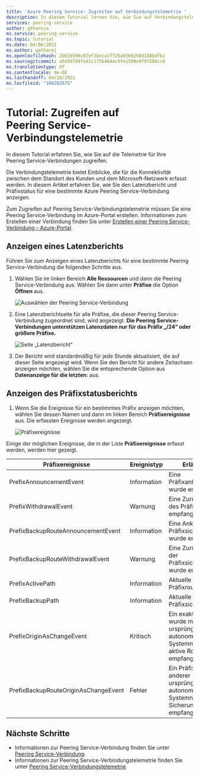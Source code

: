 ```yaml
---
title: 'Azure Peering Service: Zugreifen auf Verbindungstelemetrie '
description: In diesem Tutorial lernen Sie, wie Sie auf Verbindungstelemetrie zugreifen.
services: peering-service
author: gthareja
ms.service: peering-service
ms.topic: tutorial
ms.date: 04/06/2021
ms.author: gatharej
ms.openlocfilehash: 2b019596c87ef3beca1ff26a9366250d188bdfbc
ms.sourcegitcommit: a5dd9799fa93c175b4644c9fe1509e9f97506cc6
ms.translationtype: HT
ms.contentlocale: de-DE
ms.lasthandoff: 04/28/2021
ms.locfileid: "108202675"
---
```

# <a name="tutorial-accessing-peering-service-connection-telemetry"></a>Tutorial: Zugreifen auf Peering Service-Verbindungstelemetrie

 In diesem Tutorial erfahren Sie, wie Sie auf die Telemetrie für Ihre Peering Service-Verbindungen zugreifen.
 
 Die Verbindungstelemetrie bietet Einblicke, die für die Konnektivität zwischen dem Standort des Kunden und dem Microsoft-Netzwerk erfasst werden. In diesem Artikel erfahren Sie, wie Sie den Latenzbericht und Präfixstatus für eine bestimmte Azure Peering Service-Verbindung anzeigen. 

Zum Zugreifen auf Peering Service-Verbindungstelemetrie müssen Sie eine Peering Service-Verbindung im Azure-Portal erstellen. Informationen zum Erstellen einer Verbindung finden Sie unter [Erstellen einer Peering Service-Verbindung – Azure-Portal](azure-portal.md).


## <a name="view-a-latency-report"></a>Anzeigen eines Latenzberichts

Führen Sie zum Anzeigen eines Latenzberichts für eine bestimmte Peering Service-Verbindung die folgenden Schritte aus.

1. Wählen Sie im linken Bereich **Alle Ressourcen** und dann die Peering Service-Verbindung aus. Wählen Sie dann unter **Präfixe** die Option **Öffnen** aus. 

   ![Auswählen der Peering Service-Verbindung](./media/peering-service-measure/peering-service-measure-menu.png)

2. Eine Latenzberichtseite für alle Präfixe, die dieser Peering Service-Verbindung zugeordnet sind, wird angezeigt. **Die Peering Service-Verbindungen unterstützen Latenzdaten nur für das Präfix „/24“ oder größere Präfixe.**

      ![Seite „Latenzbericht“](./media/peering-service-measure/peering-service-latency-report.png)

3. Der Bericht wird standardmäßig für jede Stunde aktualisiert, die auf dieser Seite angezeigt wird. Wenn Sie den Bericht für andere Zeitachsen anzeigen möchten, wählen Sie die entsprechende Option aus **Datenanzeige für die letzten:** aus. 

## <a name="view-prefix-state-report"></a>Anzeigen des Präfixstatusberichts

1. Wenn Sie die Ereignisse für ein bestimmtes Präfix anzeigen möchten, wählen Sie dessen Namen und dann im linken Bereich **Präfixereignisse** aus. Die erfassten Ereignisse werden angezeigt.


   ![Präfixereignisse](./media/peering-service-measure/peering-service-prefix-event.png)

 Einige der möglichen Ereignisse, die in der Liste **Präfixereignisse** erfasst werden, werden hier gezeigt.

| **Präfixereignisse** | **Ereignistyp**|**Erläuterung**|
|-----------|---------|---------|
| PrefixAnnouncementEvent |Information|Eine Präfixankündigung wurde empfangen.|
| PrefixWithdrawalEvent|Warnung| Eine Zurücknahme des Präfixes wurde empfangen. |
| PrefixBackupRouteAnnouncementEvent |Information|Eine Ankündigung der Präfixsicherungsroute wurde empfangen. |
| PrefixBackupRouteWithdrawalEvent|Warnung|Eine Zurücknahme der Präfixsicherungsroute wurde empfangen. |
| PrefixActivePath |Information| Aktuelle aktive Präfixroute   |
| PrefixBackupPath | Information|Aktuelle Präfixsicherungsroute   |
| PrefixOriginAsChangeEvent|Kritisch| Ein exaktes Präfix wurde mit anderer ursprünglicher autonomer Systemnummer (für aktive Route) empfangen.| 
| PrefixBackupRouteOriginAsChangeEvent  | Fehler|Ein Präfix wurde mit anderer ursprünglicher autonomer Systemnummer (für Sicherungsroute) empfangen.  |

## <a name="next-steps"></a>Nächste Schritte

- Informationen zur Peering Service-Verbindung finden Sie unter [Peering Service-Verbindung](connection.md).
- Informationen zur Peering Service-Verbindungstelemetrie finden Sie unter [Peering Service-Verbindungstelemetrie](connection-telemetry.md).

